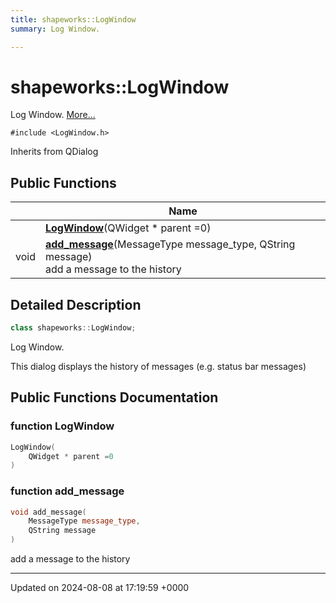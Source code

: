 ```yaml
---
title: shapeworks::LogWindow
summary: Log Window. 

---
```


# shapeworks::LogWindow



Log Window.  [More...](#detailed-description)


`#include <LogWindow.h>`

Inherits from QDialog

## Public Functions

|                | Name           |
| -------------- | -------------- |
| | **[LogWindow](../Classes/classshapeworks_1_1LogWindow.md#function-logwindow)**(QWidget * parent =0) |
| void | **[add_message](../Classes/classshapeworks_1_1LogWindow.md#function-add-message)**(MessageType message_type, QString message)<br>add a message to the history  |

## Detailed Description

```cpp
class shapeworks::LogWindow;
```

Log Window. 

This dialog displays the history of messages (e.g. status bar messages) 

## Public Functions Documentation

### function LogWindow

```cpp
LogWindow(
    QWidget * parent =0
)
```


### function add_message

```cpp
void add_message(
    MessageType message_type,
    QString message
)
```

add a message to the history 

-------------------------------

Updated on 2024-08-08 at 17:19:59 +0000